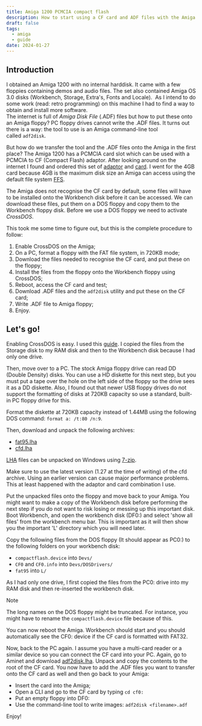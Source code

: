 ```yaml
---
title: Amiga 1200 PCMCIA compact flash
description: How to start using a CF card and ADF files with the Amiga 1200.
draft: false
tags:
  - amiga
  - guide
date: 2024-01-27
---
```

## Introduction
  
I obtained an Amiga 1200 with no internal harddisk. It came with a few floppies containing demos and audio files. The set also contained Amiga OS 3.0 disks (Workbench, Storage, Extra's, Fonts and Locale).  As I intend to do some work (read: retro programming) on this machine I had to find a way to obtain and install more software.  
The internet is full of *Amiga Disk File* (.ADF) files but how to put these onto an Amiga floppy? PC floppy drives cannot write the .ADF files. It turns out there is a way: the tool to use is an Amiga command-line tool called `adf2disk`.

But how do we transfer the tool and the .ADF files onto the Amiga in the first place? The Amiga 1200 has a PCMCIA card slot which can be used with a PCMCIA to CF (Compact Flash) adaptor. After looking around on the internet I found and ordered this set of [adaptor](http://www.cameratotaal.com/pcmcia-compact-flash-kaart-adapter-voor-laptop-p-1025.html) and [card](http://www.cameratotaal.com/pcmcia-compact-flash-kaart-adapter-voor-laptop-p-1025.html). I went for the 4GB card because 4GB is the maximum disk size an Amiga can access using the default file system [FFS](http://en.wikipedia.org/wiki/Amiga_Fast_File_System).  
  
The Amiga does not recognise the CF card by default, some files will have to be installed onto the Workbench disk before it can be accessed. We can download these files, put them on a DOS floppy and copy them to the Workbench floppy disk. Before we use a DOS floppy we need to activate *CrossDOS*.  

This took me some time to figure out, but this is the complete procedure to follow:  

1. Enable CrossDOS on the Amiga;
2. On a PC, format a floppy with the FAT file system, in 720KB mode;
3. Download the files needed to recognise the CF card, and put these on the floppy;
4. Install the files from the floppy onto the Workbench floppy using CrossDOS;
5. Reboot, access the CF card and test;
6. Download .ADF files and the `adf2disk` utility and put these on the CF card;
7. Write .ADF file to Amiga floppy;
8. Enjoy.

## Let's go!

Enabling CrossDOS is easy. I used this [guide](http://www.l8r.net/technical/t-crossdos.shtml). I copied the files from the Storage disk to my RAM disk and then to the Workbench disk because I had only one drive.

Then, move over to a PC. The stock Amiga floppy drive can read DD (Double Density) disks. You can use a HD diskette for this next step, but you must put a tape over the hole on the left side of the floppy so the drive sees it as a DD diskette. Also, I found out that newer USB floppy drives do not support the formatting of disks at 720KB capacity so use a standard, built-in PC floppy drive for this.

Format the diskette at 720KB capacity instead of 1.44MB using the following DOS command: `format a: /t:80 /n:9`.
  
Then, download and unpack the following archives:

- [fat95.lha](http://aminet.net/search?query=fat95)
- [cfd.lha](http://aminet.net/search?query=cfd.lha)

[LHA](http://en.wikipedia.org/wiki/LHA_(file_format)) files can be unpacked on Windows using [7-zip](http://www.7-zip.org/).

Make sure to use the latest version (1.27 at the time of writing) of the cfd archive. Using an earlier version can cause major performance problems. This at least happened with the adaptor and card combination I use.

Put the unpacked files onto the floppy and move back to your Amiga. You might want to make a copy of the Workbench disk before performing the next step if you do not want to risk losing or messing up this important disk. Boot Workbench, and open the workbench disk (DF0:) and select 'show all files' from the workbench menu bar. This is important as it will then show you the important 'L' directory which you will need later.

Copy the following files from the DOS floppy (It should appear as PC0:) to the following folders on your workbench disk:

* `compactflash.device` into `Devs/`
* `CF0` and `CF0.info` into `Devs/DOSDrivers/`
* `fat95` into `L/`

As I had only one drive, I first copied the files from the PC0: drive into my RAM disk and then re-inserted the workbench disk.

>[!Note]
>The long names on the DOS floppy might be truncated. For instance, you might have to rename the `compactflash.device` file because of this.

You can now reboot the Amiga. Workbench should start and you should automatically see the CF0: device if the CF card is formatted with FAT32.

Now, back to the PC again. I assume you have a multi-card reader or a similar device so you can connect the CF card into your PC. Again, go to Aminet and download [adf2disk.lha](http://aminet.net/search?query=adf2disk). Unpack and copy the contents to the root of the CF card. You now have to add the .ADF files you want to transfer onto the CF card as well and then go back to your Amiga:

- Insert the card into the Amiga;
- Open a CLI and go to the CF card by typing `cd cf0:`
- Put an empty floppy into DF0:
- Use the command-line tool to write images: `adf2disk <filename>.adf`

Enjoy!
